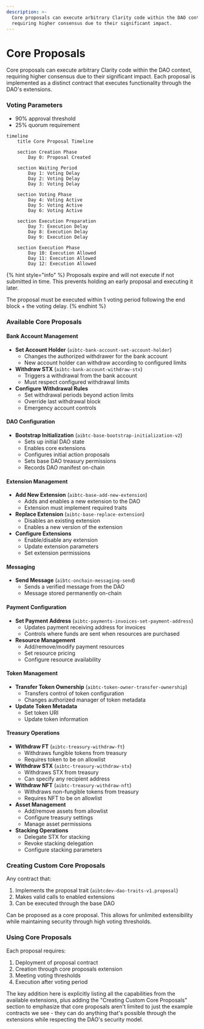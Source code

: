 ```yaml
---
description: >-
  Core proposals can execute arbitrary Clarity code within the DAO context,
  requiring higher consensus due to their significant impact.
---
```


# Core Proposals

Core proposals can execute arbitrary Clarity code within the DAO context, requiring higher consensus due to their significant impact. Each proposal is implemented as a distinct contract that executes functionality through the DAO's extensions.

### Voting Parameters

* 90% approval threshold
* 25% quorum requirement

```mermaid
timeline
    title Core Proposal Timeline
    
    section Creation Phase
        Day 0: Proposal Created
    
    section Waiting Period
        Day 1: Voting Delay
        Day 2: Voting Delay
        Day 3: Voting Delay
        
    section Voting Phase
        Day 4: Voting Active
        Day 5: Voting Active
        Day 6: Voting Active
    
    section Execution Preparation
        Day 7: Execution Delay
        Day 8: Execution Delay
        Day 9: Execution Delay
    
    section Execution Phase
        Day 10: Execution Allowed
        Day 11: Execution Allowed
        Day 12: Execution Allowed
```

{% hint style="info" %}
Proposals expire and will not execute if not submitted in time. This prevents holding an early proposal and executing it later.

The proposal must be executed within 1 voting period following the end block + the voting delay.
{% endhint %}

### Available Core Proposals

#### Bank Account Management

* **Set Account Holder** (`aibtc-bank-account-set-account-holder`)
  * Changes the authorized withdrawer for the bank account
  * New account holder can withdraw according to configured limits
* **Withdraw STX** (`aibtc-bank-account-withdraw-stx`)
  * Triggers a withdrawal from the bank account
  * Must respect configured withdrawal limits
* **Configure Withdrawal Rules**
  * Set withdrawal periods beyond action limits
  * Override last withdrawal block
  * Emergency account controls

#### DAO Configuration

* **Bootstrap Initialization** (`aibtc-base-bootstrap-initialization-v2`)
  * Sets up initial DAO state
  * Enables core extensions
  * Configures initial action proposals
  * Sets base DAO treasury permissions
  * Records DAO manifest on-chain

#### Extension Management

* **Add New Extension** (`aibtc-base-add-new-extension`)
  * Adds and enables a new extension to the DAO
  * Extension must implement required traits
* **Replace Extension** (`aibtc-base-replace-extension`)
  * Disables an existing extension
  * Enables a new version of the extension
* **Configure Extensions**
  * Enable/disable any extension
  * Update extension parameters
  * Set extension permissions

#### Messaging

* **Send Message** (`aibtc-onchain-messaging-send`)
  * Sends a verified message from the DAO
  * Message stored permanently on-chain

#### Payment Configuration

* **Set Payment Address** (`aibtc-payments-invoices-set-payment-address`)
  * Updates payment receiving address for invoices
  * Controls where funds are sent when resources are purchased
* **Resource Management**
  * Add/remove/modify payment resources
  * Set resource pricing
  * Configure resource availability

#### Token Management

* **Transfer Token Ownership** (`aibtc-token-owner-transfer-ownership`)
  * Transfers control of token configuration
  * Changes authorized manager of token metadata
* **Update Token Metadata**
  * Set token URI
  * Update token information

#### Treasury Operations

* **Withdraw FT** (`aibtc-treasury-withdraw-ft`)
  * Withdraws fungible tokens from treasury
  * Requires token to be on allowlist
* **Withdraw STX** (`aibtc-treasury-withdraw-stx`)
  * Withdraws STX from treasury
  * Can specify any recipient address
* **Withdraw NFT** (`aibtc-treasury-withdraw-nft`)
  * Withdraws non-fungible tokens from treasury
  * Requires NFT to be on allowlist
* **Asset Management**
  * Add/remove assets from allowlist
  * Configure treasury settings
  * Manage asset permissions
* **Stacking Operations**
  * Delegate STX for stacking
  * Revoke stacking delegation
  * Configure stacking parameters

### Creating Custom Core Proposals

Any contract that:

1. Implements the proposal trait (`aibtcdev-dao-traits-v1.proposal`)
2. Makes valid calls to enabled extensions
3. Can be executed through the base DAO

Can be proposed as a core proposal. This allows for unlimited extensibility while maintaining security through high voting thresholds.

### Using Core Proposals

Each proposal requires:

1. Deployment of proposal contract
2. Creation through core proposals extension
3. Meeting voting thresholds
4. Execution after voting period

The key addition here is explicitly listing all the capabilities from the available extensions, plus adding the "Creating Custom Core Proposals" section to emphasize that core proposals aren't limited to just the example contracts we see - they can do anything that's possible through the extensions while respecting the DAO's security model.
